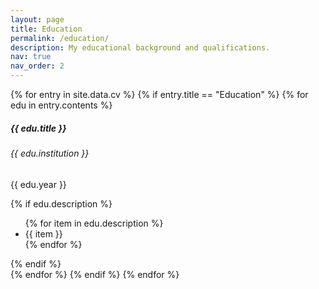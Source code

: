 ```yaml
---
layout: page
title: Education
permalink: /education/
description: My educational background and qualifications.
nav: true
nav_order: 2
---
```


<div class="education">

  {% for entry in site.data.cv %}
    {% if entry.title == "Education" %}
      {% for edu in entry.contents %}
      <div class="card mt-3 p-3">
        <h5 class="card-title">{{ edu.title }}</h5>
        <h6 class="card-subtitle mb-2 text-muted">{{ edu.institution }}</h6>
        <p class="card-text">{{ edu.year }}</p>
        {% if edu.description %}
        <ul class="card-text font-weight-light">
          {% for item in edu.description %}
          <li>{{ item }}</li>
          {% endfor %}
        </ul>
        {% endif %}
      </div>
      {% endfor %}
    {% endif %}
  {% endfor %}

</div>

<style>
  .card {
    background-color: var(--global-card-bg-color);
    border-color: var(--global-card-border-color);
  }
  .card-title, .card-text, .card li {
    color: var(--global-text-color);
  }
  .card-subtitle {
    color: var(--global-text-color-light);
  }
</style>
